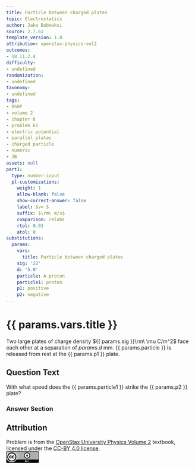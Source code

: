 ```yaml
---
title: Particle between charged plates
topic: Electrostatics
author: Jake Bobowksi
source: 2.7.61
template_version: 1.0
attribution: openstax-physics-vol2
outcomes:
- 18.11.2.4
difficulty:
- undefined
randomization:
- undefined
taxonomy:
- undefined
tags:
- OSUP
- volume 2
- chapter 6
- problem 61
- electric potential
- parallel plates
- charged particle
- numeric
- JB
assets: null
part1:
  type: number-input
  pl-customizations:
    weight: 1
    allow-blank: false
    show-correct-answer: false
    label: $v= $
    suffix: $\rm\ m/s$
    comparison: relabs
    rtol: 0.03
    atol: 0
substitutions:
  params:
    vars:
      title: Particle between charged plates
    sig: '22'
    d: '5.0'
    particle: A proton
    particle1: proton
    p1: positive
    p2: negative
---
```

# {{ params.vars.title }}
Two large plates of charge density ${{ params.sig }}\rm\ \mu C/m^2$ face each other at a separation of ${{ params.d }} \textrm{ mm}$.
{{ params.particle }} is released from rest at the {{ params.p1 }} plate.

## Question Text

With what speed does the {{ params.particle1 }} strike the {{ params.p2 }} plate?

### Answer Section

## Attribution

Problem is from the [OpenStax University Physics Volume 2](https://openstax.org/details/books/university-physics-volume-2) textbook, licensed under the [CC-BY 4.0 license](https://creativecommons.org/licenses/by/4.0/).<br>![Image representing the Creative Commons 4.0 BY license.](https://raw.githubusercontent.com/firasm/bits/master/by.png)